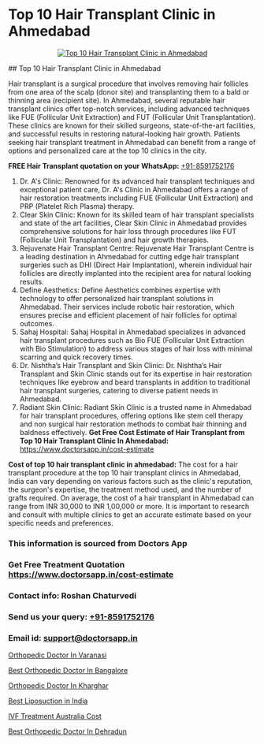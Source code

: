 # Top 10 Hair Transplant Clinic in Ahmedabad

<p align="center">
  <a href="https://doctorsapp.co.in/uploads/treatment_image/Finding%20the%20best%20hair%20clinic.jpg">
    <img src="https://doctorsapp.co.in/treatment/hair-transplant" alt="Top 10 Hair Transplant Clinic in Ahmedabad">
  </a>
</p>
## Top 10 Hair Transplant Clinic in Ahmedabad

Hair transplant is a surgical procedure that involves removing hair follicles from one area of the scalp (donor site) and transplanting them to a bald or thinning area (recipient site). In Ahmedabad, several reputable hair transplant clinics offer top-notch services, including advanced techniques like FUE (Follicular Unit Extraction) and FUT (Follicular Unit Transplantation). These clinics are known for their skilled surgeons, state-of-the-art facilities, and successful results in restoring natural-looking hair growth. Patients seeking hair transplant treatment in Ahmedabad can benefit from a range of options and personalized care at the top 10 clinics in the city.

**FREE Hair Transplant quotation on your WhatsApp:**  [+91-8591752176](https://api.whatsapp.com/send?phone=8591752176)

1) Dr. A's Clinic: Renowned for its advanced hair transplant techniques and exceptional patient care, Dr. A's Clinic in Ahmedabad offers a range of hair restoration treatments including FUE (Follicular Unit Extraction) and PRP (Platelet Rich Plasma) therapy.
2) Clear Skin Clinic: Known for its skilled team of hair transplant specialists and state of the art facilities, Clear Skin Clinic in Ahmedabad provides comprehensive solutions for hair loss through procedures like FUT (Follicular Unit Transplantation) and hair growth therapies.
3) Rejuvenate Hair Transplant Centre: Rejuvenate Hair Transplant Centre is a leading destination in Ahmedabad for cutting edge hair transplant surgeries such as DHI (Direct Hair Implantation), wherein individual hair follicles are directly implanted into the recipient area for natural looking results.
4) Define Aesthetics: Define Aesthetics combines expertise with technology to offer personalized hair transplant solutions in Ahmedabad. Their services include robotic hair restoration, which ensures precise and efficient placement of hair follicles for optimal outcomes.
5) Sahaj Hospital: Sahaj Hospital in Ahmedabad specializes in advanced hair transplant procedures such as Bio FUE (Follicular Unit Extraction with Bio Stimulation) to address various stages of hair loss with minimal scarring and quick recovery times.
6) Dr. Nishtha’s Hair Transplant and Skin Clinic: Dr. Nishtha’s Hair Transplant and Skin Clinic stands out for its expertise in hair restoration techniques like eyebrow and beard transplants in addition to traditional hair transplant surgeries, catering to diverse patient needs in Ahmedabad.
7) Radiant Skin Clinic: Radiant Skin Clinic is a trusted name in Ahmedabad for hair transplant procedures, offering options like stem cell therapy and non surgical hair restoration methods to combat hair thinning and baldness effectively.
**Get Free Cost Estimate of Hair Transplant from Top 10 Hair Transplant Clinic In Ahmedabad:** https://www.doctorsapp.in/cost-estimate

**Cost of top 10 hair transplant clinic in ahmedabad:**
The cost for a hair transplant procedure at the top 10 hair transplant clinics in Ahmedabad, India can vary depending on various factors such as the clinic's reputation, the surgeon's expertise, the treatment method used, and the number of grafts required. On average, the cost of a hair transplant in Ahmedabad can range from INR 30,000 to INR 1,00,000 or more. It is important to research and consult with multiple clinics to get an accurate estimate based on your specific needs and preferences.

### This information is sourced from Doctors App 
### Get Free Treatment Quotation https://www.doctorsapp.in/cost-estimate
### Contact info: Roshan Chaturvedi 
### Send us your query: [+91-8591752176](https://api.whatsapp.com/send?phone=8591752176) 
### Email id: support@doctorsapp.in

[Orthopedic Doctor In Varanasi](https://www.linkedin.com/pulse/orthopedic-doctor-varanasi-acl-tear-treatment-mtwhe?trackingId=t41j%2BFoLBVl8S2Q%2BBf3WiA%3D%3D&lipi=urn%3Ali%3Apage%3Ad_flagship3_company_admin%3BxUBWLKzDRA2fVBqJ%2Fp%2FTnw%3D%3D)

[Best Orthopedic Doctor In Bangalore](https://www.linkedin.com/pulse/best-orthopedic-doctor-bangalore-doctorsapp-united-arab-emirates-dn6ke?trackingId=lzz3wq6eLeDZAKWpJ7keQg%3D%3D&lipi=urn%3Ali%3Apage%3Ad_flagship3_company_admin%3Bc8cvKR%2BzQDObJJNC2LloLw%3D%3D)

[Orthopedic Doctor In Kharghar](https://medium.com/@anupkakkar5/orthopedic-doctor-in-kharghar-42e8bfae50f0)

[Best Liposuction in India](https://medium.com/@akashbhatt14/best-liposuction-in-india-36213de65b1d)

[IVF Treatment Australia Cost](https://doctors-apps.github.io/doctorsapp/ivf-treatment-australia-cost)

[Best Orthopedic Doctor In Dehradun](https://doctors-apps.github.io/doctorsapp/best-orthopedic-doctor-in-dehradun)

